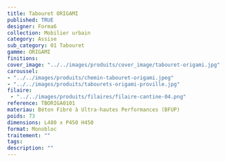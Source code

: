 ```yaml
---
title: Tabouret ORIGAMI 
published: TRUE
designer: Forma6
collection: Mobilier urbain
category: Assise
sub_category: 01 Tabouret
gamme: ORIGAMI
finitions: 
cover_image: "../../images/produits/cover_image/tabouret-origami.jpg"
caroussel: 
- "../../images/produits/chemin-tabouret-origami.jpeg"
- "../../images/produits/tabourets-origami-proville.jpg"
filaire: 
 - "../../images/produits/filaires/filaire-cantine-04.png"
reference: TBORIGA0101
materiau: Béton Fibré à Ultra-hautes Performances (BFUP)
poids: 73
dimensions: L480 x P450 H450
format: Monobloc
traitement: ""
tags: 
description: ""
---
```

